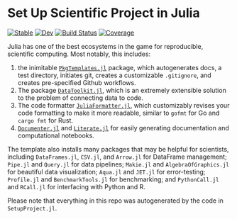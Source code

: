 # Set Up Scientific Project in Julia

[![Stable](https://img.shields.io/badge/docs-stable-blue.svg)](https://nrminor.github.io/Scientific-Projects-in-Julia/stable/)
[![Dev](https://img.shields.io/badge/docs-dev-blue.svg)](https://nrminor.github.io/Scientific-Projects-in-Julia/dev/)
[![Build Status](https://github.com/nrminor/Scientific-Projects-in-Julia/actions/workflows/CI.yml/badge.svg?branch=main)](https://github.com/nrminor/Scientific-Projects-in-Julia/actions/workflows/CI.yml?query=branch%3Amain)
[![Coverage](https://codecov.io/gh/nrminor/Scientific-Projects-in-Julia/branch/main/graph/badge.svg)](https://codecov.io/gh/nrminor/Scientific-Projects-in-Julia)

Julia has one of the best ecosystems in the game for reproducible, scientific computing. Most notably, this includes:
1. the inimitable [`PkgTemplates.jl`](https://juliaci.github.io/PkgTemplates.jl/stable/) package, which autogenerates docs, a test directory, initiates git, creates a customizable `.gitignore`, and creates pre-specified Github workflows.
2. The package [`DataToolkit.jl`](https://tecosaur.github.io/DataToolkitDocs/ref/stable/), which is an extremely extensible solution to the problem of connecting data to code.
3. The code formatter [`JuliaFormatter.jl`](https://docs.juliahub.com/General/JuliaFormatter/0.3.9/), which customizably revises your code formatting to make it more readable, similar to `gofmt` for Go and `cargo fmt` for Rust.
4. [`Documenter.jl`](https://documenter.juliadocs.org/stable/) and [`Literate.jl`](https://fredrikekre.github.io/Literate.jl/v2/) for easily generating documentation and computational notebooks.

The template also installs many packages that may be helpful for scientists, including `DataFrames.jl`, `CSV.jl`, and `Arrow.jl` for DataFrame management; `Pipe.jl` and `Query.jl` for data pipelines; `Makie.jl` and `AlgebraOfGraphics.jl` for beautiful data visualization; `Aqua.jl` and `JET.jl` for error-testing; `Profile.jl` and `BenchmarkTools.jl` for benchmarking; and `PythonCall.jl` and `RCall.jl` for interfacing with Python and R.

Please note that everything in this repo was autogenerated by the code in `SetupProject.jl`.
